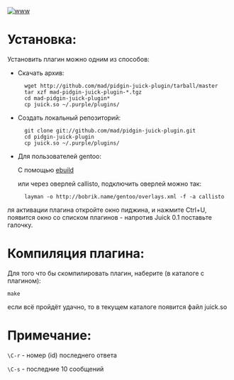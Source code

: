 <meta http-equiv="content-type" content="text/html; charset=utf-8" />

[![www](http://img4.imageshack.us/img4/9979/newrxp.th.png)](http://img4.imageshack.us/img4/9979/newrxp.png)

# Установка:

Установить плагин можно одним из способов:

- Скачать архив:

        wget http://github.com/mad/pidgin-juick-plugin/tarball/master
        tar xzf mad-pidgin-juick-plugin-*.tgz
        cd mad-pidgin-juick-plugin*
        cp juick.so ~/.purple/plugins/

- Создать локальный репозиторий:

        git clone git://github.com/mad/pidgin-juick-plugin.git
        cd pidgin-juick-plugin
        cp juick.so ~/.purple/plugins/

- Для пользователей gentoo:

    С помощью [ebuild](http://github.com/bobrik/callisto/blob/4dc73a3b9c435d5233a7b546cf7a94d03f0f04cb/x11-plugins/pidgin-juick-plugin/pidgin-juick-plugin-9999.ebuild)

    или через оверлей callisto, подключить оверлей можно так:

        layman -o http://bobrik.name/gentoo/overlays.xml -f -a callisto

ля активации плагина откройте окно пиджина, и нажмите Ctrl+U, появится окно
со списком плагинов - напротив Juick 0.1 поставьте галочку.

# Компиляция плагина:

Для того что бы скомпилировать плагин, наберите (в каталоге с плагином):

    make

если всё пройдёт удачно, то в текущем каталоге появится файл juick.so

#  Примечание:

`\C-r` - номер (id) последнего ответа

`\C-s` - последние 10 сообщений

